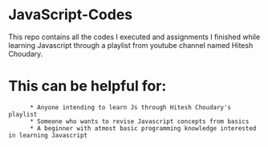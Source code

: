 # JavaScript-Codes

This repo contains all the codes I executed and assignments I finished while learning Javascript
through a playlist from youtube channel named Hitesh Choudary.

# This can be helpful for:
          * Anyone intending to learn Js through Hitesh Choudary's playlist 
          * Someone who wants to revise Javascript concepts from basics 
          * A beginner with atmost basic programming knowledge interested in learning Javascript
